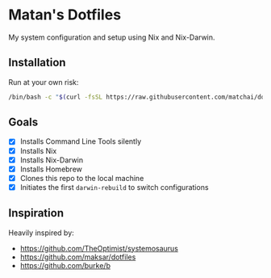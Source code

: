 # Matan's Dotfiles

My system configuration and setup using Nix and Nix-Darwin.

## Installation

Run at your own risk:
```sh
/bin/bash -c "$(curl -fsSL https://raw.githubusercontent.com/matchai/dotfiles/main/install)"
```

## Goals

- [x] Installs Command Line Tools silently
- [x] Installs Nix
- [x] Installs Nix-Darwin
- [x] Installs Homebrew
- [x] Clones this repo to the local machine
- [x] Initiates the first `darwin-rebuild` to switch configurations

## Inspiration

Heavily inspired by:
- https://github.com/TheOptimist/systemosaurus
- https://github.com/maksar/dotfiles
- https://github.com/burke/b
